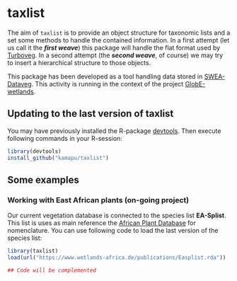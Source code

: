 <!-- README.md is generated from README.Rmd. Please edit that file -->



# taxlist

The aim of `taxlist` is to provide an object structure for taxonomic lists
and a set some methods to handle the contained information.
In a first attempt (let us call it the **_first weave_**) this package will
handle the flat format used by
[Turboveg](http://www.synbiosys.alterra.nl/turboveg).
In a second attempt (the **_second weave_**, of course) we may try to insert a
hierarchical structure to those objects.

This package has been developed as a tool handling data stored in
[SWEA-Dataveg](http://www.givd.info/ID/AF-00-006).
This activity is running in the context of the project
[GlobE-wetlands](https://www.wetlands-africa.de/).

## Updating to the last version of taxlist
You may have previously installed the R-package
[devtools](https://github.com/hadley/devtools).
Then execute following commands in your R-session:


```r
library(devtools)
install_github("kamapu/taxlist")
```

## Some examples

### Working with East African plants (on-going project)

Our current vegetation database is connected to the species list **EA-Splist**.
This list is uses as main reference the
[African Plant Database](http://www.ville-ge.ch/musinfo/bd/cjb/africa/recherche.php)
for nomenclature.
You can use following code to load the last version of the species list:


```r
library(taxlist)
load(url("https://www.wetlands-africa.de/publications/Easplist.rda"))

## Code will be complemented
```
